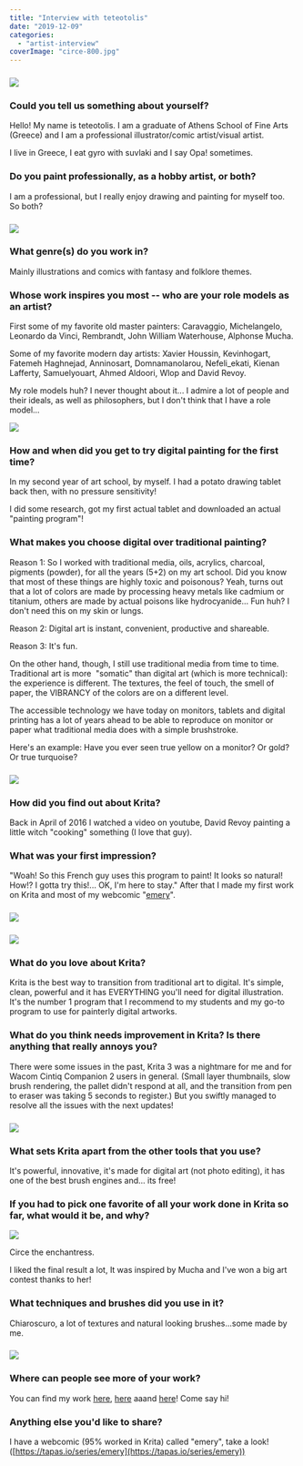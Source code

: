 ```yaml
---
title: "Interview with teteotolis"
date: "2019-12-09"
categories: 
  - "artist-interview"
coverImage: "circe-800.jpg"
---
```


### ![](/images/posts/2019/fruit-pool-800.jpg)

### Could you tell us something about yourself?

Hello! My name is teteotolis. I am a graduate of Athens School of Fine Arts (Greece) and I am a professional illustrator/comic artist/visual artist.

I live in Greece, I eat gyro with suvlaki and I say Opa! sometimes.

### Do you paint professionally, as a hobby artist, or both?

I am a professional, but I really enjoy drawing and painting for myself too. So both?

### ![](/images/posts/2019/thor-800.jpg)

### What genre(s) do you work in?

Mainly illustrations and comics with fantasy and folklore themes.

### Whose work inspires you most -- who are your role models as an artist?

First some of my favorite old master painters: Caravaggio, Michelangelo, Leonardo da Vinci, Rembrandt, John William Waterhouse, Alphonse Mucha.

Some of my favorite modern day artists: Xavier Houssin, Kevinhogart, Fatemeh Haghnejad, Anninosart, Domnamanolarou, Nefeli\_ekati, Kienan Lafferty, Samuelyouart, Ahmed Aldoori, Wlop and David Revoy.

My role models huh? I never thought about it... I admire a lot of people and their ideals, as well as philosophers, but I don't think that I have a role model...

![](/images/posts/2019/rabbit-800.jpg)

### How and when did you get to try digital painting for the first time?

In my second year of art school, by myself. I had a potato drawing tablet back then, with no pressure sensitivity!

I did some research, got my first actual tablet and downloaded an actual "painting program"!

### What makes you choose digital over traditional painting?

Reason 1: So I worked with traditional media, oils, acrylics, charcoal, pigments (powder), for all the years (5+2) on my art school. Did you know that most of these things are highly toxic and poisonous? Yeah, turns out that a lot of colors are made by processing heavy metals like cadmium or titanium, others are made by actual poisons like hydrocyanide... Fun huh? I don't need this on my skin or lungs.

Reason 2: Digital art is instant, convenient, productive and shareable.

Reason 3: It's fun.

On the other hand, though, I still use traditional media from time to time. Traditional art is more  "somatic" than digital art (which is more technical): the experience is different. The textures, the feel of touch, the smell of paper, the VIBRANCY of the colors are on a different level.

The accessible technology we have today on monitors, tablets and digital printing has a lot of years ahead to be able to reproduce on monitor or paper what traditional media does with a simple brushstroke.

Here's an example: Have you ever seen true yellow on a monitor? Or gold? Or true turquoise?

### ![](/images/posts/2019/night-800.jpg)

### How did you find out about Krita?

Back in April of 2016 I watched a video on youtube, David Revoy painting a little witch "cooking" something (I love that guy).

### What was your first impression?

"Woah! So this French guy uses this program to paint! It looks so natural! How!? I gotta try this!... OK, I'm here to stay." After that I made my first work on Krita and most of my webcomic "[emery](https://tapas.io/series/emery)".

### ![](/images/posts/2019/emery1-800.jpg)

### ![](/images/posts/2019/emery2.jpg)

### What do you love about Krita?

Krita is the best way to transition from traditional art to digital. It's simple, clean, powerful and it has EVERYTHING you'll need for digital illustration. It's the number 1 program that I recommend to my students and my go-to program to use for painterly digital artworks.

### What do you think needs improvement in Krita? Is there anything that really annoys you?

There were some issues in the past, Krita 3 was a nightmare for me and for Wacom Cintiq Companion 2 users in general. (Small layer thumbnails, slow brush rendering, the pallet didn't respond at all, and the transition from pen to eraser was taking 5 seconds to register.) But you swiftly managed to resolve all the issues with the next updates!

### ![](/images/posts/2019/airspirit-800.jpg)

### What sets Krita apart from the other tools that you use?

It's powerful, innovative, it's made for digital art (not photo editing), it has one of the best brush engines and... its free!

### If you had to pick one favorite of all your work done in Krita so far, what would it be, and why?

![](/images/posts/2019/circe-800.jpg)

Circe the enchantress.

I liked the final result a lot, It was inspired by Mucha and I've won a big art contest thanks to her!

### What techniques and brushes did you use in it?

Chiaroscuro, a lot of textures and natural looking brushes...some made by me.

### ![](/images/posts/2019/bitch-800.jpg)

### Where can people see more of your work?

You can find my work [here](https://www.instagram.com/teteotolis_arts/), [here](https://twitter.com/teteotolishttps://www.artstation.com/teteotolishttps://) aaand [here](https://teteotolis.com)! Come say hi!

### Anything else you'd like to share?

I have a webcomic (95% worked in Krita) called "emery", take a look! ([https://tapas.io/series/emery](https://tapas.io/series/emery))
